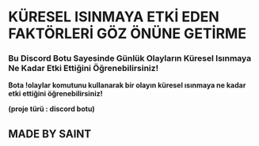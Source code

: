 # KÜRESEL ISINMAYA ETKİ EDEN FAKTÖRLERİ GÖZ ÖNÜNE GETİRME

### Bu Discord Botu Sayesinde Günlük Olayların Küresel Isınmaya Ne Kadar Etki Ettiğini Öğrenebilirsiniz!

**Bota !olaylar komutunu kullanarak bir olayın küresel ısınmaya ne kadar etki ettiğini öğrenebilirsiniz!**

**(proje türü : discord botu)**

## MADE BY SAINT
